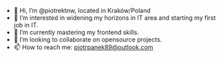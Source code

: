 - 👋 Hi, I’m @piotrektnw, located in Kraków/Poland
- 👀 I’m interested in widening my horizons in IT area and starting my first job in IT.
- 🌱 I’m currently mastering my frontend skills.
- 💞️ I’m looking to collaborate on opensource projects. 
- 📫 How to reach me: piotrpanek89@outlook.com

<!---
piotrektnw/piotrektnw is a ✨ special ✨ repository because its `README.md` (this file) appears on your GitHub profile.
You can click the Preview link to take a look at your changes.
--->
